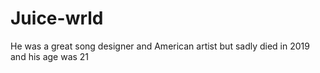 # Juice-wrld
He was a great song designer and American artist but sadly died in 2019 and his age was 21 
